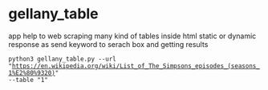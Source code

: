 # gellany_table

app help to web scraping many kind of tables inside html static or dynamic response as send keyword to serach box and getting results 

<code>python3 gellany_table.py --url "https://en.wikipedia.org/wiki/List_of_The_Simpsons_episodes_(seasons_1%E2%80%9320)" --table "1"</code><br>
